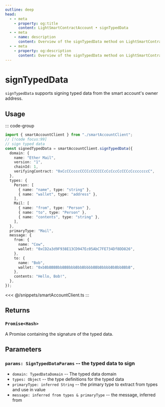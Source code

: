 ```yaml
---
outline: deep
head:
  - - meta
    - property: og:title
      content: LightSmartContractAccount • signTypedData
  - - meta
    - name: description
      content: Overview of the signTypedData method on LightSmartContractAccount
  - - meta
    - property: og:description
      content: Overview of the signTypedData method on LightSmartContractAccount
---
```


# signTypedData

`signTypedData` supports signing typed data from the smart account's owner address.

## Usage

::: code-group

```ts [example.ts]
import { smartAccountClient } from "./smartAccountClient";
// [!code focus:99]
// sign typed data
const signedTypedData = smartAccountClient.signTypedData({
  domain: {
    name: "Ether Mail",
    version: "1",
    chainId: 1,
    verifyingContract: "0xCcCCccccCCCCcCCCCCCcCcCccCcCCCcCcccccccC",
  },
  types: {
    Person: [
      { name: "name", type: "string" },
      { name: "wallet", type: "address" },
    ],
    Mail: [
      { name: "from", type: "Person" },
      { name: "to", type: "Person" },
      { name: "contents", type: "string" },
    ],
  },
  primaryType: "Mail",
  message: {
    from: {
      name: "Cow",
      wallet: "0xCD2a3d9F938E13CD947Ec05AbC7FE734Df8DD826",
    },
    to: {
      name: "Bob",
      wallet: "0xbBbBBBBbbBBBbbbBbbBbbbbBBbBbbbbBbBbbBBbB",
    },
    contents: "Hello, Bob!",
  },
});
```

<<< @/snippets/smartAccountClient.ts
:::

## Returns

### `Promise<Hash>`

A Promise containing the signature of the typed data.

## Parameters

### `params: SignTypedDataParams` -- the typed data to sign

- `domain: TypedDataDomain` -- The typed data domain
- `types: Object` -- the type definitions for the typed data
- `primaryType: inferred String` -- the primary type to extract from types and use in value
- `message: inferred from types & primaryType` -- the message, inferred from
